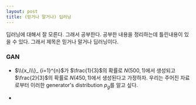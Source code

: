 ```yaml
---
layout: post 
title: (믿거나 말거나) 딥러닝 
---
```


딥러닝에 대해서 잘 모른다. 그래서 공부한다. 공부한 내용을 정리하는데 틀린내용이 있을 수 있다. 그래서 제목은 믿거나 말거나 딥러닝이다. 

### GAN 
- $\\{x_i\\}_ {i=1}^{n}$가 $\frac{1}{3}$의 확률로 $N(500,1)$에서 생성되고 $\frac{2}{3}$의 확률로 $N(450,1)$에서 생성된다고 가정하자. 우리는 주어진 자료로부터 이러한 generator's distribution $p_g$를 알고 싶다.  

- 

